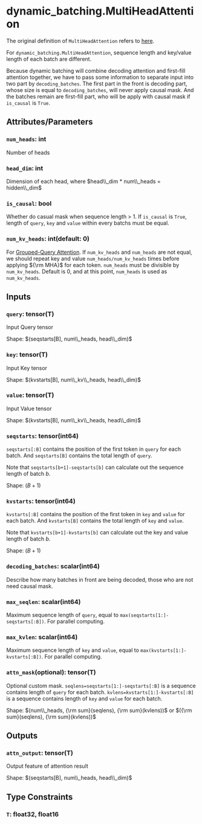 # dynamic_batching.MultiHeadAttention

The original definition of `MultiHeadAttention` refers to [here](../MultiHeadAttention.md).

For `dynamic_batching.MultiHeadAttention`, sequence length and key/value length of each batch are different.

Because dynamic batching will combine decoding attention and first-fill attention together, we have to pass some information to separate input into two part by `decoding_batches`.
The first part in the front is decoding part, whose size is equal to `decoding_batches`, will never apply causal mask. And the batches remain are first-fill part, who will be apply with causal mask if `is_causal` is `True`.

## Attributes/Parameters

### `num_heads`: int

Number of heads

### `head_dim`: int

Dimension of each head, where $head\\_dim * num\\_heads = hidden\\_dim$

### `is_causal`: bool

Whether do casual mask when sequence length > 1. If `is_causal` is `True`, length of `query`, `key` and `value` within every batchs must be equal.

### `num_kv_heads`: int(default: 0)

For [Grouped-Query Attention](https://arxiv.org/pdf/2305.13245.pdf). If `num_kv_heads` and `num_heads` are not equal, we should repeat key and value `num_heads/num_kv_heads` times before applying ${\rm MHA}$ for each token. `num_heads` must be divisible by `num_kv_heads`. Default is 0, and at this point, `num_heads` is used as `num_kv_heads`.

## Inputs

### `query`: tensor(T)

Input Query tensor

Shape: $(seqstarts[B], num\\_heads, head\\_dim)$
### `key`: tensor(T)

Input Key tensor

Shape: $(kvstarts[B], num\\_kv\\_heads, head\\_dim)$

### `value`: tensor(T)

Input Value tensor

Shape: $(kvstarts[B], num\\_kv\\_heads, head\\_dim)$

### `seqstarts`: tensor(int64)

`seqstarts[:B]` contains the position of the first token in `query` for each batch. And `seqstarts[B]` contains the total length of `query`.

Note that `seqstarts[b+1]-seqstarts[b]` can calculate out the sequence length of batch $b$.

Shape: $(B+1)$

### `kvstarts`: tensor(int64)

`kvstarts[:B]` contains the position of the first token in `key` and `value` for each batch. And `kvstarts[B]` contains the total length of `key` and `value`.

Note that `kvstarts[b+1]-kvstarts[b]` can calculate out the key and value length of batch $b$.

Shape: $(B+1)$

### `decoding_batches`: scalar(int64)

Describe how many batches in front are being decoded, those who are not need causal mask.

### `max_seqlen`: scalar(int64)

Maximum sequence length of `query`, equal to `max(seqstarts[1:]-seqstarts[:B])`. For parallel computing.

### `max_kvlen`: scalar(int64)

Maximum sequence length of `key` and `value`, equal to `max(kvstarts[1:]-kvstarts[:B])`. For parallel computing.

### `attn_mask`(optional): tensor(T)

Optional custom mask.
`seqlens=seqstarts[1:]-seqstarts[:B]` is a sequence contains length of `query` for each batch.
`kvlens=kvstarts[1:]-kvstarts[:B]` is a sequence contains length of `key` and `value` for each batch.

Shape: $(num\\_heads, {\rm sum}(seqlens), {\rm sum}(kvlens))$ or $({\rm sum}(seqlens), {\rm sum}(kvlens))$

## Outputs

### `attn_output`: tensor(T)

Output feature of attention result

Shape: $(seqstarts[B], num\\_heads, head\\_dim)$

## Type Constraints

### `T`: float32, float16
